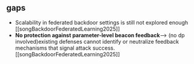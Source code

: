 ## gaps

* Scalability in federated backdoor settings is still not explored enough [[songBackdoorFederatedLearning2025]]
* **No protection against parameter-level beacon feedback**--> (no dp involved)existing defenses cannot identify or neutralize feedback mechanisms that signal attack success.[[songBackdoorFederatedLearning2025]]
